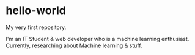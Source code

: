 # hello-world
My very first repository.

I'm an IT Student & web developer who is a machine learning enthusiast. 
Currently, researching about Machine learning & stuff.
